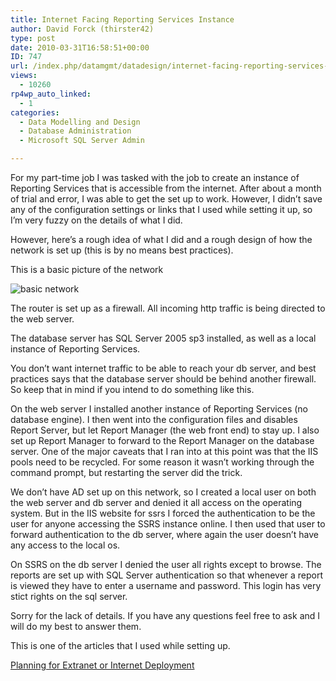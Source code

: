 ```yaml
---
title: Internet Facing Reporting Services Instance
author: David Forck (thirster42)
type: post
date: 2010-03-31T16:58:51+00:00
ID: 747
url: /index.php/datamgmt/datadesign/internet-facing-reporting-services-insta/
views:
  - 10260
rp4wp_auto_linked:
  - 1
categories:
  - Data Modelling and Design
  - Database Administration
  - Microsoft SQL Server Admin

---
```

For my part-time job I was tasked with the job to create an instance of Reporting Services that is accessible from the internet. After about a month of trial and error, I was able to get the set up to work. However, I didn&#8217;t save any of the configuration settings or links that I used while setting it up, so I&#8217;m very fuzzy on the details of what I did.

However, here&#8217;s a rough idea of what I did and a rough design of how the network is set up (this is by no means best practices).

This is a basic picture of the network
  
![basic network][1]

The router is set up as a firewall. All incoming http traffic is being directed to the web server.

The database server has SQL Server 2005 sp3 installed, as well as a local instance of Reporting Services.

You don&#8217;t want internet traffic to be able to reach your db server, and best practices says that the database server should be behind another firewall. So keep that in mind if you intend to do something like this.

On the web server I installed another instance of Reporting Services (no database engine). I then went into the configuration files and disables Report Server, but let Report Manager (the web front end) to stay up. I also set up Report Manager to forward to the Report Manager on the database server. One of the major caveats that I ran into at this point was that the IIS pools need to be recycled. For some reason it wasn&#8217;t working through the command prompt, but restarting the server did the trick.

We don&#8217;t have AD set up on this network, so I created a local user on both the web server and db server and denied it all access on the operating system. But in the IIS website for ssrs I forced the authentication to be the user for anyone accessing the SSRS instance online. I then used that user to forward authentication to the db server, where again the user doesn&#8217;t have any access to the local os.

On SSRS on the db server I denied the user all rights except to browse. The reports are set up with SQL Server authentication so that whenever a report is viewed they have to enter a username and password. This login has very stict rights on the sql server.

Sorry for the lack of details. If you have any questions feel free to ask and I will do my best to answer them.

This is one of the articles that I used while setting up.
  
<a href="http://msdn.microsoft.com/en-us/library/ms159272.aspx" target="_blank">Planning for Extranet or Internet Deployment</a>

 [1]: /wp-content/uploads/blogs/DataMgmt/thirster42/basicnetwork.JPG